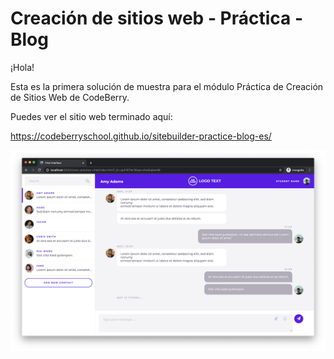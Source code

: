 # Creación de sitios web - Práctica - Blog

¡Hola!

Esta es la primera solución de muestra para el módulo Práctica de Creación de Sitios Web de CodeBerry. 

Puedes ver el sitio web terminado aquí:

https://codeberryschool.github.io/sitebuilder-practice-blog-es/

![Chat Showcase](assets/sitebuilder-practice-showcase-chat.png?raw=true "Chat Showcase")
